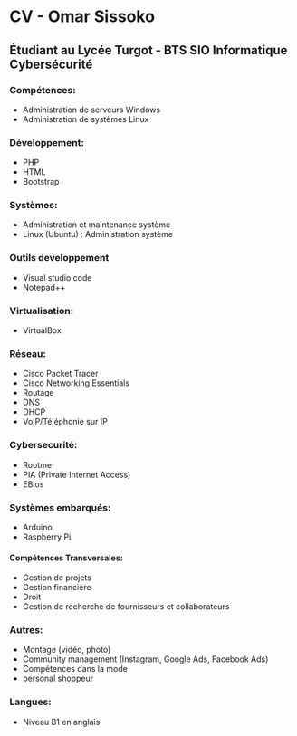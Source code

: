 # CV - Omar Sissoko

## Étudiant au Lycée Turgot - BTS SIO Informatique Cybersécurité

### Compétences:

- Administration de serveurs Windows
- Administration de systèmes Linux

### Développement:

- PHP
- HTML
- Bootstrap

### Systèmes:
- Administration et maintenance système
- Linux (Ubuntu) : Administration système

### Outils developpement
- Visual studio code
- Notepad++
  




  
### Virtualisation:
- VirtualBox
  
### Réseau:
- Cisco Packet Tracer
- Cisco Networking Essentials
- Routage
- DNS
- DHCP
- VoIP/Téléphonie sur IP
### Cybersecurité:
- Rootme
- PIA (Private Internet Access)
- EBios
### Systèmes embarqués:
- Arduino
- Raspberry Pi
#### Compétences Transversales:
- Gestion de projets
- Gestion financière
- Droit
- Gestion de recherche de fournisseurs et collaborateurs
### Autres:

- Montage (vidéo, photo)
- Community management (Instagram, Google Ads, Facebook Ads)
- Compétences dans la mode
- personal shoppeur
### Langues:
- Niveau B1 en anglais

